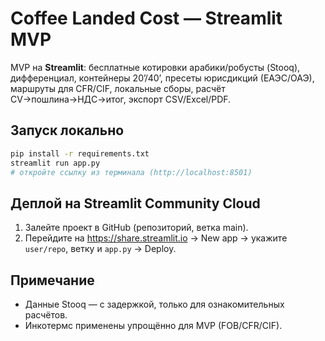 
# Coffee Landed Cost — Streamlit MVP

MVP на **Streamlit**: бесплатные котировки арабики/робусты (Stooq), дифференциал, контейнеры 20’/40’, пресеты юрисдикций (ЕАЭС/ОАЭ),
маршруты для CFR/CIF, локальные сборы, расчёт CV→пошлина→НДС→итог, экспорт CSV/Excel/PDF.

## Запуск локально
```bash
pip install -r requirements.txt
streamlit run app.py
# откройте ссылку из терминала (http://localhost:8501)
```

## Деплой на Streamlit Community Cloud
1) Залейте проект в GitHub (репозиторий, ветка main).
2) Перейдите на https://share.streamlit.io → New app → укажите `user/repo`, ветку и `app.py` → Deploy.

## Примечание
- Данные Stooq — с задержкой, только для ознакомительных расчётов.
- Инкотермс применены упрощённо для MVP (FOB/CFR/CIF).

